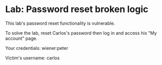 # Lab: Password reset broken logic

This lab's password reset functionality is vulnerable. 

To solve the lab, reset Carlos's password then log in and access his "My account" page.



Your credentials: wiener:peter

Victim's username: carlos